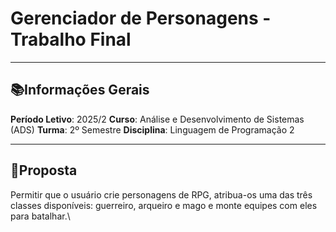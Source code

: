 # Gerenciador de Personagens - Trabalho Final

---

## 📚Informações Gerais
**Período Letivo**: 2025/2
**Curso**: Análise e Desenvolvimento de Sistemas (ADS)
**Turma**: 2º Semestre
**Disciplina**: Linguagem de Programação 2

---

## 🎯Proposta
Permitir que o usuário crie personagens de RPG, atribua-os uma das três classes disponíveis: guerreiro, arqueiro e mago e monte equipes com eles para batalhar.\
